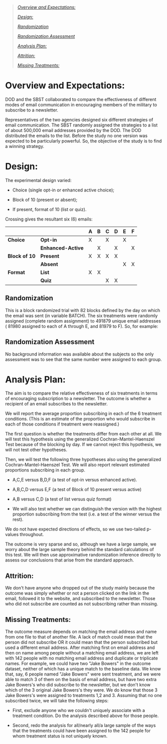 > [*Overview and Expectations:*](#overview-and-expectations)
>
> [*Design:*](#design)
>
> [*Randomization*](#randomization)
>
> [*Randomization Assessment*](#randomization-assessment)
>
> [*Analysis Plan:*](#analysis-plan)
>
> [*Attrition:*](#attrition)
>
> [*Missing Treatments:*](#missing-treatments)

Overview and Expectations:
==========================

DOD and the SBST collaborated to compare the effectiveness of different modes of email communication in encouraging members of the military to subscribe to a newsletter.

Representatives of the two agencies designed six different strategies of email communication. The SBST randomly assigned the strategies to a list of about 500,000 email addresses provided by the DOD. The DOD distributed the emails to the list. Before the study no one version was expected to be particularly powerful. So, the objective of the study is to find a winning strategy.

Design: 
========

<span id="h.ynl9i32vduyh" class="anchor"></span>

<span id="h.gjdgxs" class="anchor"></span>The experimental design varied:

-   Choice (single opt-in or enhanced active choice);

-   Block of 10 (present or absent);

-   If present, format of 10 (list or quiz).

Crossing gives the resultant six (6) emails:

|                 |                     | **A** | **B** | **C** | **D** | **E** | **F** |
|-----------------|---------------------|-------|-------|-------|-------|-------|-------|
| **Choice**      | **Opt-in**          | X     |       | X     |       | X     |       |
|                 | **Enhanced-Active** |       | X     |       | X     |       | X     |
| **Block of 10** | **Present**         | X     | X     | X     | X     |       |       |
|                 | **Absent**          |       |       |       |       | X     | X     |
| **Format**      | **List**            | X     | X     |       |       |       |       |
|                 | **Quiz**            |       |       | X     | X     |       |       |

Randomization
-------------

This is a block randomized trial with 82 blocks defined by the day on which the email was sent (in variable BATCH). The six treatments were randomly assigned (complete random assignment) to 491879 unique email addresses ( 81980 assigned to each of A through E, and 81979 to F). So, for example:

Randomization Assessment
------------------------

No background information was available about the subjects so the only assessment was to see that the same number were assigned to each group.

Analysis Plan:
==============

The aim is to compare the relative effectiveness of six treatments in terms of encouraging subscription to a newsletter. The outcome is whether a recipient of an email subscribes to the newsletter.

We will report the average proportion subscribing in each of the 6 treatment conditions. (This is an estimate of the proportion who would subscribe in each of those conditions if treatment were reassigned.)

The first question is whether the treatments differ from each other at all. We will test this hypothesis using the generalized Cochran-Mantel-Haenszel Test because of the blocking by day. If we cannot reject this hypothesis, we will not test other hypotheses.

Then, we will test the following three hypotheses also using the generalized Cochran-Mantel-Haenszel Test. We will also report relevant estimated proportions subscribing in each group.

-   A,C,E versus B,D,F (a test of opt-in versus enhanced active).

-   A,B,C,D versus E,F (a test of Block of 10 present versus active)

-   A,B versus C,D (a test of list versus quiz format)

-   We will also test whether we can distinguish the version with the highest proportion subscribing from the test (i.e. a test of the winner versus the rest).

We do not have expected directions of effects, so we use two-tailed p-values throughout.

The outcome is very sparse and so, although we have a large sample, we worry about the large sample theory behind the standard calculations of this test. We will then use approximative randomization inference directly to assess our conclusions that arise from the standard approach.

Attrition:
----------

We don't have anyone who dropped out of the study mainly because the outcome was simply whether or not a person clicked on the link in the email, followed it to the website, and subscribed to the newsletter. Those who did not subscribe are counted as not subscribing rather than missing.

Missing Treatments:
-------------------

The outcome measure depends on matching the email address and name from one file to that of another file. A lack of match could mean that the person did not subscribe OR it could mean that the person subscribed but used a different email address. After matching first on email address and then on name among people without a matching email address, we are left with 142 people with no matching email address and duplicate or triplicate names. For example, we could have two "Jake Bowers" in the outcome dataset, neither of which has a unique match to the baseline data. We know that, say, 6 people named "Jake Bowers" were sent treatment, and we were able to match 3 of them on the basis of email address, but have two extra Jake Bowers's who did subscribe to the newsletter, but we don't know which of the 3 original Jake Bowers's they were. We do know that those 3 Jake Bowers's were assigned to treatments 1,2 and 3. Assuming that no one subscribed twice, we will take the following steps:

-   First, exclude anyone who we couldn't uniquely associate with a treatment condition. Do the analysis described above for those people.

-   Second, redo the analysis for all/nearly all/a large sample of the ways that the treatments could have been assigned to the 142 people for whom treatment status is not uniquely known.



